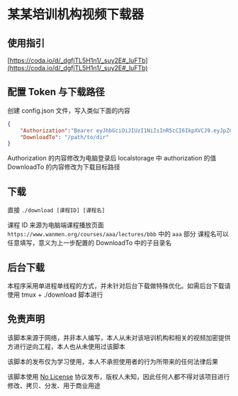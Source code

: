# 某某培训机构视频下载器

## 使用指引

[https://coda.io/d/_dgfjTL5H1n1/_suy2E#_luFTb](https://coda.io/d/_dgfjTL5H1n1/_suy2E#_luFTb)




## 配置 Token 与下载路径

创建 config.json 文件，写入类似下面的内容

```json
{
    "Authorization":"Bearer eyJhbGciOiJIUzI1NiIsInR5cCI6IkpXVCJ9.eyJpZCI6IjVhYTFkM2U5MWUwM2UzNzkxODg2NjJlNyIsImlhdCI6MTYzNjg4Njk3NiwiZXhwIjoxNjM5NDc4OTc2LCJpc3MiOiJ1cm46YXBpIn0.SUNiOJ7cM-ngFb7Yb9qSq5nAEiuUL2oQ5WWtr91_ONQ",
    "DownloadTo": "/path/to/dir"
}
```

Authorization 的内容修改为电脑登录后 localstorage 中 authorization 的值
DownloadTo 的内容修改为下载目标路径

## 下载

直接 `./download [课程ID] [课程名]`

课程 ID 来源为电脑端课程播放页面 `https://www.wanmen.org/courses/aaa/lectures/bbb` 中的 `aaa` 部分
课程名可以任意填写，意义为上一步配置的 DownloadTo 中的子目录名


## 后台下载

本程序采用单进程单线程的方式，并未针对后台下载做特殊优化。如需后台下载请使用 tmux + ./download 脚本进行

## 免责声明

该脚本来源于网络，并非本人编写，本人从未对该培训机构和相关的视频加密提供方进行逆向工程，本人也从未使用过该脚本

该脚本的发布仅为学习使用，本人不承担使用者的行为所带来的任何法律后果

该脚本使用 [No License](https://choosealicense.com/no-permission/) 协议发布，版权人未知，因此任何人都不得对该项目进行修改、拷贝、分发、用于商业用途
